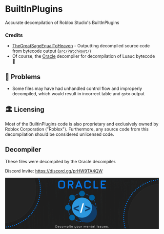 # BuiltInPlugins

Accurate decompilation of Roblox Studio's BuiltInPlugins

### Credits

* [TheGreatSageEqualToHeaven](https://github.com/TheGreatSageEqualToHeaven) - Outputting decompiled source code from bytecode output ([`src/PatchRoot/`](src/PatchRoot))
* Of course, the [Oracle](https://discord.gg/prHW9TA4QW) decompiler for decompilation of Luauc bytecode 🙂

## 🚫 Problems

* Some files may have had unhandled control flow and improperly decompiled, which would result in incorrect table and `goto` output

## 🏛️ Licensing

Most of the BuiltinPlugins code is also proprietary and exclusively owned by Roblox Corporation ("Roblox"). Furthermore, any source code from this decompilation should be considered unlicensed code.

## Decompiler

These files were decompiled by the Oracle decompiler. 

Discord Invite: https://discord.gg/prHW9TA4QW

[![Oracle Banner](extra/oracle-banner.png)](https://discord.gg/prHW9TA4QW)

